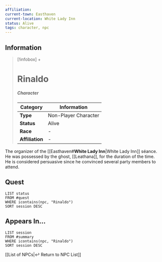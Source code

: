 ```yaml
---
affiliation:
current-town: Easthaven
current-location: White Lady Inn
status: Alive
tags: character, npc
---
```


## Information
> [!infobox] +
> # Rinaldo
> ##### Character
> | Category | Information |
> | ---- | ---- |
> | **Type** | Non-Player Character |
> | **Status** | Alive |
> | **Race** | - |
> | **Affiliation** | -|

The organizer of the [[Easthaven#**White Lady Inn**|White Lady Inn]] séance. He was possessed by the ghost, [[Leathana]], for the duration of the time. He is considered persuasive since he convinced several party members to attend.

## Quest

```dataview
LIST status
FROM #quest 
WHERE icontains(npc, "Rinaldo")
SORT session DESC
```

## Appears In...
```dataview
LIST session
FROM #summary
WHERE icontains(npc, "Rinaldo")
SORT session DESC
```

[[List of NPCs|↩️ Return to NPC List]]